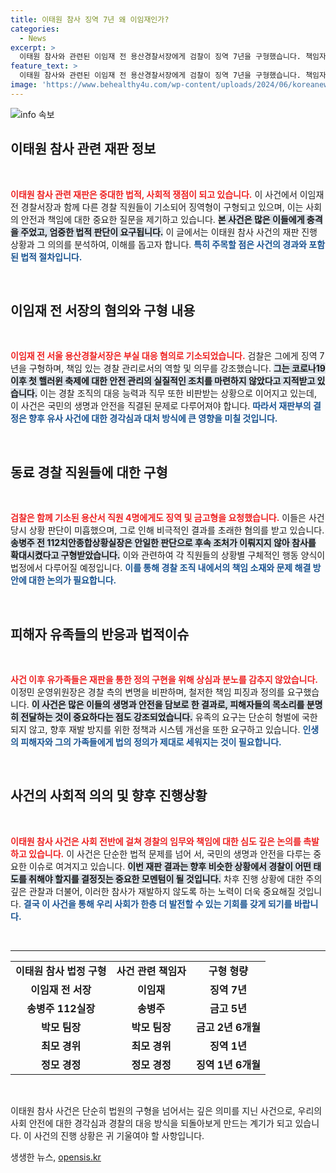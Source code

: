 ```yaml
---
title: 이태원 참사 징역 7년 왜 이임재인가?
categories:
  - News
excerpt: >
  이태원 참사와 관련된 이임재 전 용산경찰서장에게 검찰이 징역 7년을 구형했습니다. 책임자라는 이유로 철저한 책임을 묻겠다는 검찰의 강력한 입장이 주목받고 있습니다. 유가족들은 엄벌을 촉구하며, 재판 결과에 촉각을 기울이고 있습니다.
feature_text: >
  이태원 참사와 관련된 이임재 전 용산경찰서장에게 검찰이 징역 7년을 구형했습니다. 책임자라는 이유로 철저한 책임을 묻겠다는 검찰의 강력한 입장이 주목받고 있습니다. 유가족들은 엄벌을 촉구하며, 재판 결과에 촉각을 기울이고 있습니다.
image: 'https://www.behealthy4u.com/wp-content/uploads/2024/06/koreanews.jpg'
---
```


<p><img src="https://www.behealthy4u.com/wp-content/uploads/2024/06/koreanews.jpg" alt="info 속보" /></p>

<h2 data-ke-size="size26">이태원 참사 관련 재판 정보</h2>

<p data-ke-size="size16">&nbsp;</p> 

<p><b><span style="color: #ee2323;">이태원 참사 관련 재판은 중대한 법적, 사회적 쟁점이 되고 있습니다.</span></b> 이 사건에서 이임재 전 경찰서장과 함께 다른 경찰 직원들이 기소되어 징역형이 구형되고 있으며, 이는 사회의 안전과 책임에 대한 중요한 질문을 제기하고 있습니다. <b><span style="background-color: #21538527;">본 사건은 많은 이들에게 충격을 주었고, 엄중한 법적 판단이 요구됩니다.</span></b> 이 글에서는 이태원 참사 사건의 재판 진행 상황과 그 의의를 분석하여, 이해를 돕고자 합니다. <b><span style="color: #1a5490;">특히 주목할 점은 사건의 경과와 포함된 법적 절차입니다.</span></b></p>

<p data-ke-size="size16">&nbsp;</p>

<h2 data-ke-size="size26">이임재 전 서장의 혐의와 구형 내용</h2>

<p data-ke-size="size16">&nbsp;</p> 

<p><b><span style="color: #ee2323;">이임재 전 서울 용산경찰서장은 부실 대응 혐의로 기소되었습니다.</span></b> 검찰은 그에게 징역 7년을 구형하며, 책임 있는 경찰 관리로서의 역할 및 의무를 강조했습니다. <b><span style="background-color: #21538527;">그는 코로나19 이후 첫 핼러윈 축제에 대한 안전 관리의 실질적인 조치를 마련하지 않았다고 지적받고 있습니다.</span></b> 이는 경찰 조직의 대응 능력과 직무 또한 비판받는 상황으로 이어지고 있는데, 이 사건은 국민의 생명과 안전을 직결된 문제로 다루어져야 합니다. <b><span style="color: #1a5490;">따라서 재판부의 결정은 향후 유사 사건에 대한 경각심과 대처 방식에 큰 영향을 미칠 것입니다.</span></b></p>

<p data-ke-size="size16">&nbsp;</p>

<h2 data-ke-size="size26">동료 경찰 직원들에 대한 구형</h2>

<p data-ke-size="size16">&nbsp;</p> 

<p><b><span style="color: #ee2323;">검찰은 함께 기소된 용산서 직원 4명에게도 징역 및 금고형을 요청했습니다.</span></b> 이들은 사건 당시 상황 판단이 미흡했으며, 그로 인해 비극적인 결과를 초래한 혐의를 받고 있습니다. <b><span style="background-color: #21538527;">송병주 전 112치안종합상황실장은 안일한 판단으로 후속 조처가 이뤄지지 않아 참사를 확대시켰다고 구형받았습니다.</span></b> 이와 관련하여 각 직원들의 상황별 구체적인 행동 양식이 법정에서 다루어질 예정입니다. <b><span style="color: #1a5490;">이를 통해 경찰 조직 내에서의 책임 소재와 문제 해결 방안에 대한 논의가 필요합니다.</span></b></p>

<p data-ke-size="size16">&nbsp;</p>

<h2 data-ke-size="size26">피해자 유족들의 반응과 법적이슈</h2>

<p data-ke-size="size16">&nbsp;</p> 

<p><b><span style="color: #ee2323;">사건 이후 유가족들은 재판을 통한 정의 구현을 위해 상심과 분노를 감추지 않았습니다.</span></b> 이정민 운영위원장은 경찰 측의 변명을 비판하며, 철저한 책임 피징과 정의를 요구했습니다. <b><span style="background-color: #21538527;">이 사건은 많은 이들의 생명과 안전을 담보로 한 결과로, 피해자들의 목소리를 분명히 전달하는 것이 중요하다는 점도 강조되었습니다.</span></b> 유족의 요구는 단순히 형벌에 국한되지 않고, 향후 재발 방지를 위한 정책과 시스템 개선을 또한 요구하고 있습니다. <b><span style="color: #1a5490;">인생의 피해자와 그의 가족들에게 법의 정의가 제대로 세워지는 것이 필요합니다.</span></b></p>

<p data-ke-size="size16">&nbsp;</p>

<h2 data-ke-size="size26">사건의 사회적 의의 및 향후 진행상황</h2>

<p data-ke-size="size16">&nbsp;</p> 

<p><b><span style="color: #ee2323;">이태원 참사 사건은 사회 전반에 걸쳐 경찰의 임무와 책임에 대한 심도 깊은 논의를 촉발하고 있습니다.</span></b> 이 사건은 단순한 법적 문제를 넘어 서, 국민의 생명과 안전을 다루는 중요한 이슈로 여겨지고 있습니다. <b><span style="background-color: #21538527;">이번 재판 결과는 향후 비슷한 상황에서 경찰이 어떤 태도를 취해야 할지를 결정짓는 중요한 모멘텀이 될 것입니다.</span></b> 차후 진행 상황에 대한 주의 깊은 관찰과 더불어, 이러한 참사가 재발하지 않도록 하는 노력이 더욱 중요해질 것입니다. <b><span style="color: #1a5490;">결국 이 사건을 통해 우리 사회가 한층 더 발전할 수 있는 기회를 갖게 되기를 바랍니다.</span></b></p>

<p data-ke-size="size16">&nbsp;</p>

<hr>

<table style="width: 100%; border-collapse: collapse;">

<tr>

<td style="text-align: center; height: 17px;"><b>이태원 참사 법정 구형</b></td>

<td style="text-align: center; height: 17px;"><b>사건 관련 책임자</b></td>

<td style="text-align: center; height: 17px;"><b>구형 형량</b></td>

</tr>

<tr>

<td style="text-align: center; height: 17px;"><b>이임재 전 서장</b></td>

<td style="text-align: center; height: 17px;"><b>이임재</b></td>

<td style="text-align: center; height: 17px;"><b>징역 7년</b></td>

</tr>

<tr>

<td style="text-align: center; height: 17px;"><b>송병주 112실장</b></td>

<td style="text-align: center; height: 17px;"><b>송병주</b></td>

<td style="text-align: center; height: 17px;"><b>금고 5년</b></td>

</tr>

<tr>

<td style="text-align: center; height: 17px;"><b>박모 팀장</b></td>

<td style="text-align: center; height: 17px;"><b>박모 팀장</b></td>

<td style="text-align: center; height: 17px;"><b>금고 2년 6개월</b></td>

</tr>

<tr>

<td style="text-align: center; height: 17px;"><b>최모 경위</b></td>

<td style="text-align: center; height: 17px;"><b>최모 경위</b></td>

<td style="text-align: center; height: 17px;"><b>징역 1년</b></td>

</tr>

<tr>

<td style="text-align: center; height: 17px;"><b>정모 경정</b></td>

<td style="text-align: center; height: 17px;"><b>정모 경정</b></td>

<td style="text-align: center; height: 17px;"><b>징역 1년 6개월</b></td>

</tr>

</table>

<p data-ke-size="size16">&nbsp;</p> 

<p>이태원 참사 사건은 단순히 법원의 구형을 넘어서는 깊은 의미를 지닌 사건으로, 우리의 사회 안전에 대한 경각심과 경찰의 대응 방식을 되돌아보게 만드는 계기가 되고 있습니다. 이 사건의 진행 상황은 귀 기울여야 할 사항입니다.</p>
생생한 뉴스, <a href="https://opensis.kr" rel="dofollow">opensis.kr</a>


